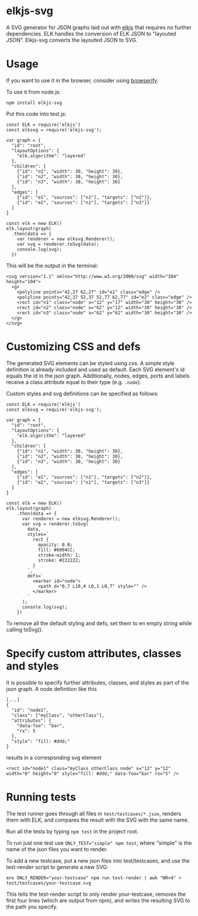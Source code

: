 elkjs-svg
=== 

A SVG generator for JSON graphs laid out with [elkjs](https://github.com/kieler/elkjs) that requires no further dependencies. ELK handles the conversion of ELK JSON to "layouted JSON". Elkjs-svg converts the layouted JSON to SVG.

Usage 
===

If you want to use it in the browser, consider using [browserify](browserify.org). 

To use it from node.js:

```
npm install elkjs-svg
```

Put this code into test.js:

```
const ELK = require('elkjs')
const elksvg = require('elkjs-svg');

var graph = {
  "id": "root",
  "layoutOptions": {
    "elk.algorithm": "layered"
  },
  "children": [
    {"id": "n1", "width": 30, "height": 30},
    {"id": "n2", "width": 30, "height": 30},
    {"id": "n3", "width": 30, "height": 30}
  ],
  "edges": [
    {"id": "e1", "sources": ["n1"], "targets": ["n2"]},
    {"id": "e2", "sources": ["n1"], "targets": ["n3"]}
  ]
}

const elk = new ELK()
elk.layout(graph)
  .then(data => {
    var renderer = new elksvg.Renderer();
    var svg = renderer.toSvg(data);
    console.log(svg);
  })
```

This will be the output in the terminal:

```
<svg version="1.1" xmlns="http://www.w3.org/2000/svg" width="104" height="104">
  <g>
    <polyline points="42,27 62,27" id="e1" class="edge" />
    <polyline points="42,37 52,37 52,77 62,77" id="e2" class="edge" />
    <rect id="n1" class="node" x="12" y="17" width="30" height="30" />
    <rect id="n2" class="node" x="62" y="12" width="30" height="30" />
    <rect id="n3" class="node" x="62" y="62" width="30" height="30" />
  </g>
</svg>
```

Customizing CSS and defs
===

The generated SVG elements can be styled using css. A simple style definition is already included and used as 
default. Each SVG element's id equals the id in the json graph. Additionally, nodes, edges, ports and labels 
receive a class attribute equal to their type (e.g. `.node`). 

Custom styles and svg definitions can be specified as follows:

```
const ELK = require('elkjs')
const elksvg = require('elkjs-svg');

var graph = {
  "id": "root",
  "layoutOptions": {
    "elk.algorithm": "layered"
  },
  "children": [
    {"id": "n1", "width": 30, "height": 30},
    {"id": "n2", "width": 30, "height": 30},
    {"id": "n3", "width": 30, "height": 30}
  ],
  "edges": [
    {"id": "e1", "sources": ["n1"], "targets": ["n2"]},
    {"id": "e2", "sources": ["n1"], "targets": ["n3"]}
  ]
}

const elk = new ELK()
elk.layout(graph)
    .then(data => {
      var renderer = new elksvg.Renderer();
      var svg = renderer.toSvg(
        data,
        styles=`
          rect {
            opacity: 0.8;
            fill: #6094CC;
            stroke-width: 1;
            stroke: #222222;
          }
        `, 
        defs=`
          <marker id="node">
            <path d="0,7 L10,4 L0,1 L0,7" style="" />
          </marker>
        `
      );
      console.log(svg);
    })
```

To remove all the default styling and defs, set them to en empty string while calling toSvg().

Specify custom attributes, classes and styles
===

It is possible to specify further attributes, classes, and styles 
as part of the json graph. A node definition like this
```
[...]
{
  "id": "node1",
  "class": ["myClass", "otherClass"],
  "attributes": {
    "data-foo": "bar",
    "rx": 5
  },
  "style": "fill: #ddd;"
}
```
results in a corresponding svg element 
```
<rect id="node1" class="myClass otherClass node" x="12" y="12" width="0" height="0" style="fill: #ddd;" data-foo="bar" rx="5" />
```

Running tests
===

The test runner goes through all files in `test/testcases/*.json`, renders them with ELK, and compares the result with the SVG with the same name.

Run all the tests by typing `npm test` in the project root. 

To run just one test use `ONLY_TEST="simple" npm test`, where "simple" is the name of the json files you want to render.

To add a new testcase, put a new json files into test/testcases, and use the test-render script to generate a new SVG:

```
env ONLY_RENDER="your-testcase" npm run test-render | awk "NR>4" > test/testcases/your-testcase.svg
```

This tells the test-render script to only render your-testcase, removes the first four lines (which are output from npm), and writes the resulting SVG to the path you specify.
